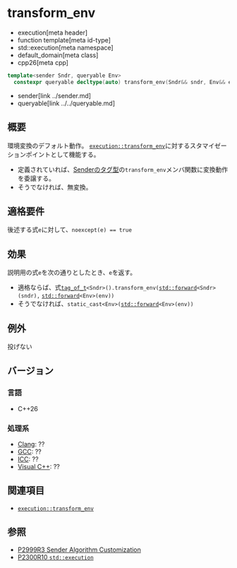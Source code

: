# transform_env
* execution[meta header]
* function template[meta id-type]
* std::execution[meta namespace]
* default_domain[meta class]
* cpp26[meta cpp]

```cpp
template<sender Sndr, queryable Env>
  constexpr queryable decltype(auto) transform_env(Sndr&& sndr, Env&& env) noexcept;
```
* sender[link ../sender.md]
* queryable[link ../../queryable.md]

## 概要
環境変換のデフォルト動作。
[`execution::transform_env`](../transform_env.md.nolink)に対するスタマイゼーションポイントとして機能する。

- 定義されていれば、[Senderのタグ型](../tag_of_t.md.nolink)の`transform_env`メンバ関数に変換動作を委譲する。
- そうでなければ、無変換。


## 適格要件
後述する式`e`に対して、`noexcept(e) == true`


## 効果
説明用の式`e`を次の通りとしたとき、`e`を返す。

- 適格ならば、式[`tag_of_t`](tag_of_t.md.nolink)`<Sndr>().transform_env(`[`std::forward`](/reference/utility/forward.md)`<Sndr>(sndr),` [`std::forward`](/reference/utility/forward.md)`<Env>(env))`
- そうでなければ、`static_cast<Env>(`[`std::forward`](/reference/utility/forward.md)`<Env>(env))`


## 例外
投げない


## バージョン
### 言語
- C++26

### 処理系
- [Clang](/implementation.md#clang): ??
- [GCC](/implementation.md#gcc): ??
- [ICC](/implementation.md#icc): ??
- [Visual C++](/implementation.md#visual_cpp): ??


## 関連項目
- [`execution::transform_env`](../transform_env.md.nolink)


## 参照
- [P2999R3 Sender Algorithm Customization](https://www.open-std.org/jtc1/sc22/wg21/docs/papers/2023/p2999r3.html)
- [P2300R10 `std::execution`](https://www.open-std.org/jtc1/sc22/wg21/docs/papers/2024/p2300r10.html)

